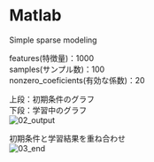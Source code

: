 # Matlab
Simple sparse modeling

features(特徴量)：1000  
samples(サンプル数)：100  
nonzero_coeficients(有効な係数)：20  

上段：初期条件のグラフ  
下段：学習中のグラフ  
![02_output](https://user-images.githubusercontent.com/42762392/46423081-b44cd980-c770-11e8-9ce6-6774ed4071ba.gif)

初期条件と学習結果を重ね合わせ  
![03_end](https://user-images.githubusercontent.com/42762392/46423082-b4e57000-c770-11e8-9079-d299652d863b.gif)
